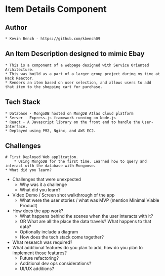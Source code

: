 # Item Details Component
## Author
    * Kevin Bench - https://github.com/kbench09
## An Item Description designed to mimic Ebay 
    * This is a component of a webpage designed with Service Oriented Architecture.
    * This was build as a part of a larger group project during my time at Hack Reactor.
    * Renders an item based on user selection, and allows users to add that item to the shopping cart for purchase.
## Tech Stack
    * Database - MongoDB hosted on MongDB Atlas Cloud platform
    * Server - Express.js framework running on Node.js
    * React - A Javascript library on the front end to handle the User-Interface.
    * Deployed using PM2, Nginx, and AWS EC2.
## Challenges
    # First Deployed Web application.
        * Using MongoDB for the first time. Learned how to query and interact with the database with Mongoose.
    * What did you learn?
* Challenges that were unexpected
    * Why was it a challenge
    * What did you learn?
* Video Demo / Screen shot walkthrough of the app 
    * What were the user stories /  what was MVP (mention Minimal Viable Product)
* How does the app work?
    * What happens behind the scenes when the user interacts with it? 
    * OR What are all the place the data travels?  What happens to that data?
    * Optionally include a diagram
    * How does the tech stack come together?
* What research was required? 
* What additional features do you plan to add, how do you plan to implement those features?
    * Future refactoring?
    * Additional dev ops considerations?
    * UI/UX additions?

